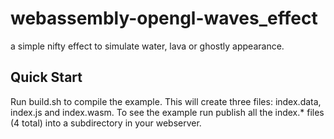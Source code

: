 # webassembly-opengl-waves_effect
a simple nifty effect to simulate water, lava or ghostly appearance. 

## Quick Start
Run build.sh to compile the example. This will create three files: index.data, index.js and index.wasm.
To see the example run publish all the index.* files (4 total) into a subdirectory in your webserver.


